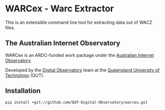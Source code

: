 # WARCex - Warc Extractor

This is an extensible command line tool for extracting data out of WACZ files. 

## The Australian Internet Observatory

WARCex is an ARDC-funded work package under the [Australian Internet Observatory](https://internetobservatory.org.au/).

Developed by the [Digital Observatory](https://www.digitalobservatory.net.au/) team at the [Queensland University of Technology](https://www.qut.edu.au/) (QUT).

## Installation

```bash
pip install +git://github.com/QUT-Digital-Observatory/warcex.git
```
